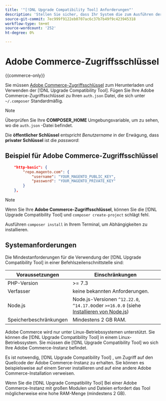 ```yaml
---
title: '"[!DNL Upgrade Compatibility Tool] Anforderungen"'
description: 'Stellen Sie sicher, dass Ihr System die zum Ausführen der [!DNL Upgrade Compatibility Tool] in einer Befehlszeilenschnittstelle für Ihr Adobe Commerce-Projekt. '
source-git-commit: 7ec999f9122eb0707ac6c37b7b49f9c423945318
workflow-type: tm+mt
source-wordcount: '252'
ht-degree: 0%

---
```



# Adobe Commerce-Zugriffsschlüssel

{{commerce-only}}

Sie müssen [Adobe Commerce-Zugriffsschlüssel](https://devdocs.magento.com/marketplace/sellers/profile-information.html#access-keys) zum Herunterladen und Verwenden der [!DNL Upgrade Compatibility Tool]. Fügen Sie Ihre Adobe Commerce-Zugriffsschlüssel zu Ihren `auth.json` Datei, die sich unter `~/.composer` Standardmäßig.

>[!NOTE]
>
>Überprüfen Sie Ihre **COMPOSER_HOME** Umgebungsvariable, um zu sehen, wo die `auth.json` -Datei befindet.

Die **öffentlicher Schlüssel** entspricht _Benutzername_ in der Erwägung, dass **privater Schlüssel** ist die _password_:

## Beispiel für Adobe Commerce-Zugriffsschlüssel

```json
    "http-basic": {
        "repo.magento.com": {
            "username": "YOUR_MAGENTO_PUBLIC_KEY",
            "password": "YOUR_MAGENTO_PRIVATE_KEY"
        }
    },
```

>[!NOTE]
>
> Wenn Sie Ihre **Adobe Commerce-Zugriffsschlüssel**, können Sie die [!DNL Upgrade Compatibility Tool] und `composer create-project` schlägt fehl.

Ausführen `composer install` in Ihrem Terminal, um Abhängigkeiten zu installieren.

## Systemanforderungen

Die Mindestanforderungen für die Verwendung der [!DNL Upgrade Compatibility Tool] in einer Befehlszeilenschnittstelle sind:

| **Voraussetzungen** | **Einschränkungen** |
|----------------|-----------------|
| PHP-Version | >= 7.3 |
| Verfasser | keine bekannten Anforderungen. |
| Node.js | Node.js-Versionen `^12.22.0`, `^14.17.0`oder `>=16.0.0` (siehe [Installieren von Node.js](https://nodejs.dev/learn/how-to-install-nodejs)) |
| Speicherbeschränkungen | Mindestens 2 GB RAM. |

Adobe Commerce wird nur unter Linux-Betriebssystemen unterstützt. Sie können die [!DNL Upgrade Compatibility Tool] in einem Linux-Betriebssystem. Sie müssen die [!DNL Upgrade Compatibility Tool] wo sich Ihre Adobe Commerce-Instanz befindet.

Es ist notwendig, [!DNL Upgrade Compatibility Tool] , um Zugriff auf den Quellcode der Adobe Commerce-Instanz zu erhalten. Sie können es beispielsweise auf einem Server installieren und auf eine andere Adobe Commerce-Installation verweisen.

Wenn Sie die [!DNL Upgrade Compatibility Tool] Bei einer Adobe Commerce-Instanz mit großen Modulen und Dateien erfordert das Tool möglicherweise eine hohe RAM-Menge (mindestens 2 GB).
